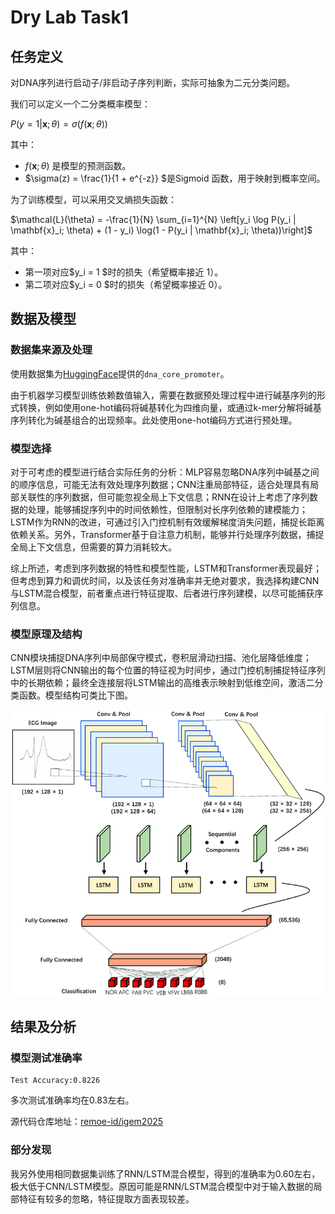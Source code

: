 # Dry Lab Task1

## 任务定义

对DNA序列进行启动子/非启动子序列判断，实际可抽象为二元分类问题。

我们可以定义一个二分类概率模型：

$P(y = 1 | \mathbf{x}; \theta) = \sigma(f(\mathbf{x}; \theta))$

其中：

- $f(\mathbf{x}; \theta)$ 是模型的预测函数。
- $\sigma(z) = \frac{1}{1 + e^{-z}} $是Sigmoid 函数，用于映射到概率空间。

为了训练模型，可以采用交叉熵损失函数：

$\mathcal{L}(\theta) = -\frac{1}{N} \sum_{i=1}^{N} \left[y_i \log P(y_i | \mathbf{x}_i; \theta) + (1 - y_i) \log(1 - P(y_i | \mathbf{x}_i; \theta))\right]$

其中：

- 第一项对应$y_i = 1 $时的损失（希望概率接近 1）。
- 第二项对应$y_i = 0 $时的损失（希望概率接近 0）。

## 数据及模型

### 数据集来源及处理

使用数据集为[HuggingFace](https://huggingface.co/datasets/dnagpt/dna_core_promoter)提供的`dna_core_promoter`。

由于机器学习模型训练依赖数值输入，需要在数据预处理过程中进行碱基序列的形式转换，例如使用one-hot编码将碱基转化为四维向量，或通过k-mer分解将碱基序列转化为碱基组合的出现频率。此处使用one-hot编码方式进行预处理。

### 模型选择

对于可考虑的模型进行结合实际任务的分析：MLP容易忽略DNA序列中碱基之间的顺序信息，可能无法有效处理序列数据；CNN注重局部特征，适合处理具有局部关联性的序列数据，但可能忽视全局上下文信息；RNN在设计上考虑了序列数据的处理，能够捕捉序列中的时间依赖性，但限制对长序列依赖的建模能力；LSTM作为RNN的改进，可通过引入门控机制有效缓解梯度消失问题，捕捉长距离依赖关系。另外，Transformer基于自注意力机制，能够并行处理序列数据，捕捉全局上下文信息，但需要的算力消耗较大。

综上所述，考虑到序列数据的特性和模型性能，LSTM和Transformer表现最好；但考虑到算力和调优时间，以及该任务对准确率并无绝对要求，我选择构建CNN与LSTM混合模型，前者重点进行特征提取、后者进行序列建模，以尽可能捕获序列信息。

### 模型原理及结构

CNN模块捕捉DNA序列中局部保守模式，卷积层滑动扫描、池化层降低维度；LSTM层则将CNN输出的每个位置的特征视为时间步，通过门控机制捕捉特征序列中的长期依赖；最终全连接层将LSTM输出的高维表示映射到低维空间，激活二分类函数。模型结构可类比下图。

![structure](structure.png)

## 结果及分析

### 模型测试准确率

```
Test Accuracy:0.8226
```

多次测试准确率均在0.83左右。

源代码仓库地址：[remoe-id/igem2025](https://github.com/remoe-id/igem2025)

### 部分发现

我另外使用相同数据集训练了RNN/LSTM混合模型，得到的准确率为0.60左右，极大低于CNN/LSTM模型。原因可能是RNN/LSTM混合模型中对于输入数据的局部特征有较多的忽略，特征提取方面表现较差。